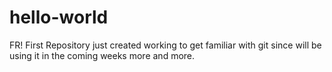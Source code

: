 # hello-world
FR! First Repository just created working to get familiar with git since will be using it in the coming weeks more and more.
